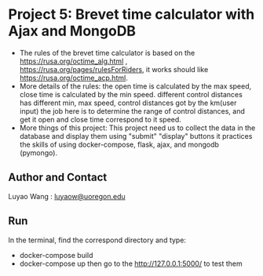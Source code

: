 # Project 5: Brevet time calculator with Ajax and MongoDB

* The rules of the brevet time calculator is based on the https://rusa.org/octime_alg.html ,                   
  https://rusa.org/pages/rulesForRiders, it works should like  https://rusa.org/octime_acp.html.
* More details of the rules:
  the open time is calculated by the max speed, close time is calculated by the min speed.
  different control distances has different min, max speed, control distances got by the km(user input)
  the job here is to determine the range of control distances, and get it open and close time correspond
  to it speed.
* More things of this project:
  This project need us to collect the data in the database and display them using "submit" "display" buttons
  it practices the skills of using docker-compose, flask, ajax, and mongodb (pymongo).

## Author and Contact
Luyao Wang     :     luyaow@uoregon.edu

## Run
  In the terminal, find the correspond directory and type:
  * docker-compose build
  * docker-compose up
  then go to the http://127.0.0.1:5000/ to test them
